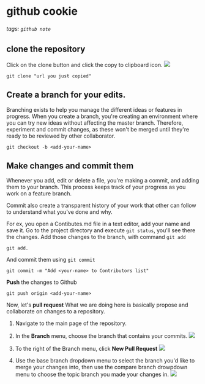 # github cookie
###### tags: `github note`

## clone the repository
Click on the clone button and click the copy to clipboard icon.
![](https://i.imgur.com/OpAL538.png)
```git=
git clone "url you just copied"
```

## Create a branch for your edits.
Branching exists to help you manage the different ideas or features in progress. When you create a branch, you're creating an environment where you can try new ideas without affecting the master branch. Therefore, experiment and commit changes, as these won't be merged until they're ready to be reviewed by other collaborator.

```python=
git checkout -b <add-your-name>
```

## Make changes and commit them
Whenever you add, edit or delete a file, you're making a commit, and adding them to your branch. This process keeps track of your progress as you work on a feature branch.

Commit also create a transparent history of your work that other can follow to understand what you've done and why.

For ex, you open a Contibutes.md file in a text editor, add your name and save it. Go to the project directory and execute `git status`, you'll see there the changes. Add those changes to the branch, with command `git add`

```git=
git add.
```

And commit them using `git commit`
```git=
git commit -m "Add <your-name> to Contributors list"
```

**Push** the changes to Github
```git=
git push origin <add-your-name>
```

Now, let's **pull request**
What we are doing here is basically propose and collaborate on changes to a repository.

1. Navigate to the main page of the repository.
2. In the **Branch** menu, choose the branch that contains your commits.
![](https://i.imgur.com/XPlBfVa.png)

3. To the right of the Branch menu, click **New Pull Request**
![](https://i.imgur.com/2mvaDWe.png)
4. Use the base branch dropdown menu to select the branch you'd like to merge your changes into, then use the compare branch drowpdown menu to choose the topic branch you made your changes in.
![](https://i.imgur.com/ZsQkuaM.png)
